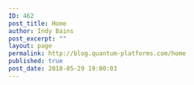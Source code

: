 ```yaml
---
ID: 462
post_title: Home
author: Indy Bains
post_excerpt: ""
layout: page
permalink: http://blog.quantum-platforms.com/home
published: true
post_date: 2018-05-29 19:00:03
---
```

&nbsp;

&nbsp;